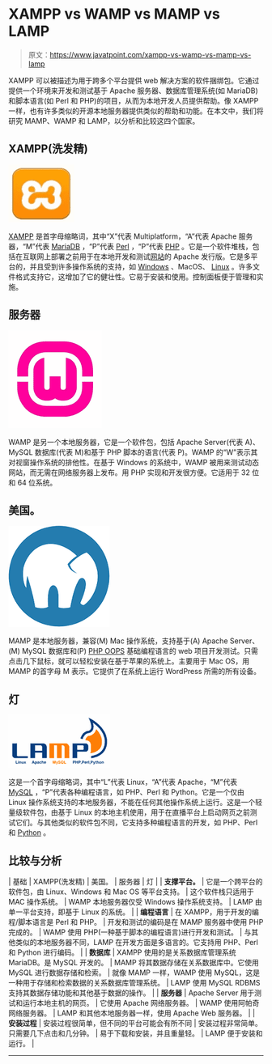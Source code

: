 # XAMPP vs WAMP vs MAMP vs LAMP

> 原文：<https://www.javatpoint.com/xampp-vs-wamp-vs-mamp-vs-lamp>

XAMPP 可以被描述为用于跨多个平台提供 web 解决方案的软件捆绑包。它通过提供一个环境来开发和测试基于 Apache 服务器、数据库管理系统(如 MariaDB)和脚本语言(如 Perl 和 PHP)的项目，从而为本地开发人员提供帮助。像 XAMPP 一样，也有许多类似的开源本地服务器提供类似的帮助和功能。在本文中，我们将研究 MAMP、WAMP 和 LAMP，以分析和比较这四个国家。

## XAMPP(洗发精)

![XAMPP v/s WAMP v/s MAMP v/s LAMP](img/76fa8ae7fd669b35d89404b1a3817125.png)

[XAMPP](https://www.javatpoint.com/xampp) 是首字母缩略词，其中“X”代表 Multiplatform，“A”代表 Apache 服务器，“M”代表 [MariaDB](https://www.javatpoint.com/mariadb-tutorial) ，“P”代表 [Perl](https://www.javatpoint.com/perl-tutorial) ，“P”代表 [PHP](https://www.javatpoint.com/php-tutorial) 。它是一个软件堆栈，包括在互联网上部署之前用于在本地开发和测试[网站](https://www.javatpoint.com/website)的 Apache 发行版。它是多平台的，并且受到许多操作系统的支持，如 [Windows](https://www.javatpoint.com/windows) 、MacOS、 [Linux](https://www.javatpoint.com/linux-tutorial) 。许多文件格式支持它，这增加了它的健壮性。它易于安装和使用。控制面板便于管理和实施。

## 服务器

![XAMPP v/s WAMP v/s MAMP v/s LAMP](img/4967808014839a879f20143c648cd003.png)

WAMP 是另一个本地服务器，它是一个软件包，包括 Apache Server(代表 A)、MySQL 数据库(代表 M)和基于 PHP 脚本的语言(代表 P)。WAMP 的“W”表示其对视窗操作系统的排他性。在基于 Windows 的系统中，WAMP 被用来测试动态网站，而无需在网络服务器上发布。用 PHP 实现和开发很方便。它适用于 32 位和 64 位系统。

## 美国。

![XAMPP v/s WAMP v/s MAMP v/s LAMP](img/756c1d98ef4116a62bf884cea50480e3.png)

MAMP 是本地服务器，兼容(M) Mac 操作系统，支持基于(A) Apache Server、(M) MySQL 数据库和(P) [PHP OOPS](https://www.javatpoint.com/php-oops-concepts) 基础编程语言的 web 项目开发测试。只需点击几下鼠标，就可以轻松安装在基于苹果的系统上。主要用于 Mac OS，用 MAMP 的首字母 M 表示。它提供了在系统上运行 WordPress 所需的所有设备。

## 灯

![XAMPP v/s WAMP v/s MAMP v/s LAMP](img/a3aeecea1be8d351cf55066861ac8e38.png)

这是一个首字母缩略词，其中“L”代表 Linux，“A”代表 Apache，“M”代表 [MySQL](https://www.javatpoint.com/mysql-tutorial) ，“P”代表各种编程语言，如 PHP、Perl 和 Python。它是一个仅由 Linux 操作系统支持的本地服务器，不能在任何其他操作系统上运行。这是一个轻量级软件包，由基于 Linux 的本地主机使用，用于在直播平台上启动网页之前测试它们。与其他类似的软件包不同，它支持多种编程语言的开发，如 PHP、Perl 和 [Python](https://www.javatpoint.com/python-tutorial) 。

## 比较与分析

| 基础 | XAMPP(洗发精) | 美国。 | 服务器 | 灯 |
| **支撑平台。** | 它是一个跨平台的软件包，由 Linux、Windows 和 Mac OS 等平台支持。 | 这个软件栈只适用于 MAC 操作系统。 | WAMP 本地服务器仅受 Windows 操作系统支持。 | LAMP 由单一平台支持，即基于 Linux 的系统。 |
| **编程语言** | 在 XAMPP，用于开发的编程/脚本语言是 Perl 和 PHP。 | 开发和测试的编码是在 MAMP 服务器中使用 PHP 完成的。 | WAMP 使用 PHP(一种基于脚本的编程语言)进行开发和测试。 | 与其他类似的本地服务器不同，LAMP 在开发方面是多语言的。它支持用 PHP、Perl 和 Python 进行编码。 |
| **数据库** | XAMPP 使用的是关系数据库管理系统 MariaDB。是 MySQL 开发的。 | MAMP 将其数据存储在关系数据库中。它使用 MySQL 进行数据存储和检索。 | 就像 MAMP 一样，WAMP 使用 MySQL，这是一种用于存储和检索数据的关系数据库管理系统。 | LAMP 使用 MySQL RDBMS 支持其数据存储功能和其他基于数据的操作。 |
| **服务器** | Apache Server 用于测试和运行本地主机的网页。 | 它使用 Apache 网络服务器。 | WAMP 使用阿帕奇网络服务器。 | LAMP 和其他本地服务器一样，使用 Apache Web 服务器。 |
| **安装过程** | 安装过程很简单，但不同的平台可能会有所不同 | 安装过程非常简单。只需要几下点击和几分钟。 | 易于下载和安装，并且重量轻。 | LAMP 便于安装和运行。 |

* * *